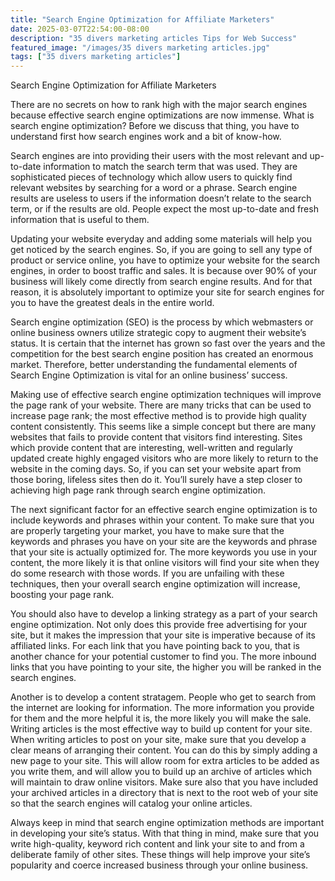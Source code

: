 ```yaml
---
title: "Search Engine Optimization for Affiliate Marketers"
date: 2025-03-07T22:54:00-08:00
description: "35 divers marketing articles Tips for Web Success"
featured_image: "/images/35 divers marketing articles.jpg"
tags: ["35 divers marketing articles"]
---
```


Search Engine Optimization for Affiliate Marketers


There are no secrets on how to rank high with the major search engines because effective search engine optimizations are now immense. What is search engine optimization? Before we discuss that thing, you have to understand first how search engines work and a bit of know-how.

Search engines are into providing their users with the most relevant and up-to-date information to match the search term that was used.  They are sophisticated pieces of technology which allow users to quickly find relevant websites by searching for a word or a phrase. Search engine results are useless to users if the information doesn’t relate to the search term, or if the results are old. People expect the most up-to-date and fresh information that is useful to them.  

Updating your website everyday and adding some materials will help you get noticed by the search engines. So, if you are going to sell any type of product or service online, you have to optimize your website for the search engines, in order to boost traffic and sales. It is because over 90% of your business will likely come directly from search engine results. And for that reason, it is absolutely important to optimize your site for search engines for you to have the greatest deals in the entire world. 

Search engine optimization (SEO) is the process by which webmasters or online business owners utilize strategic copy to augment their website’s status. It is certain that the internet has grown so fast over the years and the competition for the best search engine position has created an enormous market. Therefore, better understanding the fundamental elements of Search Engine Optimization is vital for an online business’ success.  

Making use of effective search engine optimization techniques will improve the page rank of your website. There are many tricks that can be used to increase page rank; the most effective method is to provide high quality content consistently. This seems like a simple concept but there are many websites that fails to provide content that visitors find interesting. Sites which provide content that are interesting, well-written and regularly updated create highly engaged visitors who are more likely to return to the website in the coming days. So, if you can set your website apart from those boring, lifeless sites then do it. You’ll surely have a step closer to achieving high page rank through search engine optimization. 

The next significant factor for an effective search engine optimization is to include keywords and phrases within your content. To make sure that you are properly targeting your market, you have to make sure that the keywords and phrases you have on your site are the keywords and phrase that your site is actually optimized for. The more keywords you use in your content, the more likely it is that online visitors will find your site when they do some research with those words. If you are unfailing with these techniques, then your overall search engine optimization will increase, boosting your page rank. 

You should also have to develop a linking strategy as a part of your search engine optimization. Not only does this provide free advertising for your site, but it makes the impression that your site is imperative because of its affiliated links. For each link that you have pointing back to you, that is another chance for your potential customer to find you. The more inbound links that you have pointing to your site, the higher you will be ranked in the search engines. 

Another is to develop a content stratagem. People who get to search from the internet are looking for information. The more information you provide for them and the more helpful it is, the more likely you will make the sale. Writing articles is the most effective way to build up content for your site. When writing articles to post on your site, make sure that you develop a clear means of arranging their content. You can do this by simply adding a new page to your site. This will allow room for extra articles to be added as you write them, and will allow you to build up an archive of articles which will maintain to draw online visitors. Make sure also that you have included your archived articles in a directory that is next to the root web of your site so that the search engines will catalog your online articles. 

Always keep in mind that search engine optimization methods are important in developing your site’s status. With that thing in mind, make sure that you write high-quality, keyword rich content and link your site to and from a deliberate family of other sites. These things will help improve your site’s popularity and coerce increased business through your online business. 


